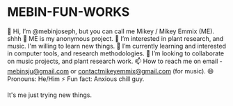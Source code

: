 # MEBIN-FUN-WORKS
👋 Hi, I’m @mebinjoseph, but you can call me Mikey / Mikey Emmix (ME). shhh 🤫 ME is my anonymous project. 
👀 I’m interested in plant research, and music. I'm willing to learn new things. 
🌱 I’m currently learning and interested in computer tools, and research methodologies. 
💞️ I’m looking to collaborate on music projects, and plant research work. 
📫 How to reach me on email - mebinsju@gmail.com or contactmikeyemmix@gmail.com (for music). 
😄 Pronouns: He/Him 
⚡ Fun fact: Anxious chill guy.

It's me just trying new things.

